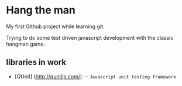 # Hang the man

My first Github project while learning git.

Trying to do some test driven javascript development with the classic hangman game. 

## libraries in work
* [QUnit] (http://qunitjs.com/) -- `Javascript unit testing framework`